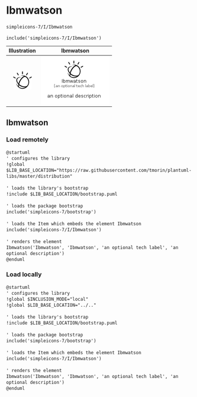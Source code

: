 # Ibmwatson


```text
simpleicons-7/I/Ibmwatson
```

```text
include('simpleicons-7/I/Ibmwatson')
```



| Illustration | Ibmwatson |
| :---: | :---: |
| ![illustration for Illustration](../../simpleicons-7/I/Ibmwatson.png) | ![illustration for Ibmwatson](../../simpleicons-7/I/Ibmwatson.Local.png) |




## Ibmwatson

### Load remotely
```plantuml
@startuml
' configures the library
!global $LIB_BASE_LOCATION="https://raw.githubusercontent.com/tmorin/plantuml-libs/master/distribution"

' loads the library's bootstrap
!include $LIB_BASE_LOCATION/bootstrap.puml

' loads the package bootstrap
include('simpleicons-7/bootstrap')

' loads the Item which embeds the element Ibmwatson
include('simpleicons-7/I/Ibmwatson')

' renders the element
Ibmwatson('Ibmwatson', 'Ibmwatson', 'an optional tech label', 'an optional description')
@enduml
```

### Load locally
```plantuml
@startuml
' configures the library
!global $INCLUSION_MODE="local"
!global $LIB_BASE_LOCATION="../.."

' loads the library's bootstrap
!include $LIB_BASE_LOCATION/bootstrap.puml

' loads the package bootstrap
include('simpleicons-7/bootstrap')

' loads the Item which embeds the element Ibmwatson
include('simpleicons-7/I/Ibmwatson')

' renders the element
Ibmwatson('Ibmwatson', 'Ibmwatson', 'an optional tech label', 'an optional description')
@enduml
```

